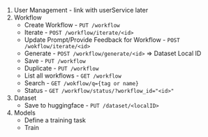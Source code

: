 1. User Management - link with userService later
2. Workflow
   - Create Workflow - `PUT /workflow`
   - Iterate - `POST /workflow/iterate/<id>`
   - Update Prompt/Provide Feedback for Workflow - `POST /wokflow/iterate/<id>`
   - Generate - `POST /workflow/generate/<id>` => Dataset Local ID
   - Save - `PUT /workflow`
   - Duplicate - `PUT /workflow`
   - List all workflows - `GET /workflow`
   - Search - `GET /wokflow/q={tag or name}`
   - Status - `GET /workflow/status/?workflow_id="<id>"`
3. Dataset
   - Save to huggingface - `PUT /dataset/<localID>`
4. Models
   - Define a training task <WIP>
   - Train <WIP>
